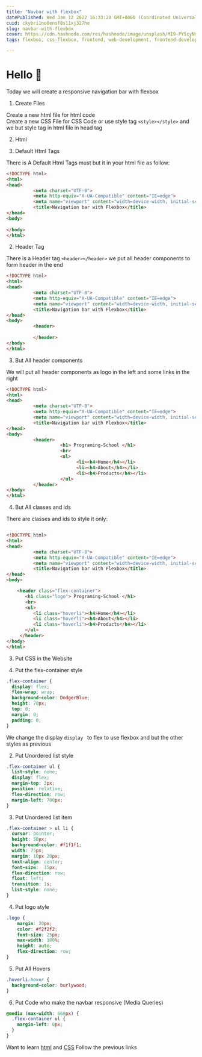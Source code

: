 ```yaml
---
title: "Navbar with flexbox"
datePublished: Wed Jan 12 2022 16:33:20 GMT+0000 (Coordinated Universal Time)
cuid: ckybri1no0ensf8s11xj327he
slug: navbar-with-flexbox
cover: https://cdn.hashnode.com/res/hashnode/image/unsplash/MI9-PY5cyNs/upload/v1642002894210/pbXRt9A_L.jpeg
tags: flexbox, css-flexbox, frontend, web-development, frontend-development

---
```


# Hello 👋

<p>Today we will create a responsive navigation bar with flexbox</p>

1. Create Files <br>

Create a new html file for html code <br>
Create a new CSS File for CSS Code or use style tag ```<style></style>``` and we but style tag in html file in head tag

2. Html 

1. Default Html Tags

There is A Default Html Tags must but it in your html file as follow:

```html
<!DOCTYPE html>
<html>
<head>
          <meta charset="UTF-8">
          <meta http-equiv="X-UA-Compatible" content="IE=edge">
          <meta name="viewport" content="width=device-width, initial-scale=1.0">
          <title>Navigation bar with Flexbox</title>
</head>
<body>
          
</body>
</html>
```

2. Header Tag

There is a Header tag ```<header></header>``` we put all header components to form header in the end

```html
<!DOCTYPE html>
<html>
<head>
          <meta charset="UTF-8">
          <meta http-equiv="X-UA-Compatible" content="IE=edge">
          <meta name="viewport" content="width=device-width, initial-scale=1.0">
          <title>Navigation bar with Flexbox</title>
</head>
<body>
          <header>
                    
          </header>
</body>
</html>
```

3. But All header components

We will put all header components as logo in the left and some links in the right

```html
<!DOCTYPE html>
<html>
<head>
          <meta charset="UTF-8">
          <meta http-equiv="X-UA-Compatible" content="IE=edge">
          <meta name="viewport" content="width=device-width, initial-scale=1.0">
          <title>Navigation bar with Flexbox</title>
</head>
<body>
          <header>
                    <h1> Programing-School </h1>
                    <br>
                    <ul>
  	                      <li><h4>Home</h4></li>
                          <li><h4>About</h4></li>
                          <li><h4>Products</h4></li>
                    </ul>
          </header>
</body>
</html>
```

4. But All classes and ids

There are classes and ids to style it only:

```html

<!DOCTYPE html>
<html>
<head>
          <meta charset="UTF-8">
          <meta http-equiv="X-UA-Compatible" content="IE=edge">
          <meta name="viewport" content="width=device-width, initial-scale=1.0">
          <title>Navigation bar with Flexbox</title>
</head>
<body>

    <header class="flex-container">
       <h1 class="logo"> Programing-School </h1>
       <br>
       <ul>
  	      <li class="hoverli"><h4>Home</h4></li>
          <li class="hoverli"><h4>About</h4></li>
          <li class="hoverli"><h4>Products</h4></li>
       </ul>
     </header>
</body>
</html>
```


3. Put CSS in the Website

1. Put the flex-container style

```css
.flex-container {
  display: flex;
  flex-wrap: wrap;
  background-color: DodgerBlue;
  height: 70px;
  top: 0;
  margin: 0;
  padding: 0;
}
```

We change the display ```display ``` to flex to use flexbox and but the other styles as previous

2. Put Unordered list style
```css
.flex-container ul {
  list-style: none;
  display: flex;
  margin-top: 3px;
  position: relative;
  flex-direction: row;
  margin-left: 700px;
}
```

3. Put Unordered list item
```css
.flex-container > ul li {
  cursor: pointer;
  height: 50px;
  background-color: #f1f1f1;
  width: 75px;
  margin: 10px 20px;
  text-align: center;
  font-size:  15px;
  flex-direction: row;
  float: left;
  transition: 1s;
  list-style: none;
}
```

4. Put logo style
```css
.logo {
	margin: 20px;
    color: #f2f2f2;
    font-size: 25px;
    max-width: 100%;
	height: auto;
    flex-direction: row;
}
```

5. Put All Hovers
```css
.hoverli:hover {
  background-color: burlywood;
}
```

6. Put Code who make the navbar responsive (Media Queries)
```css
@media (max-width: 668px) {
  .flex-container ul {
  	margin-left: 0px;
  }
}
```


Want to learn [html](https://programing-school.hashnode.dev/learn-html-create-your-first-html-web-page) and [CSS](https://programing-school.hashnode.dev/learn-css-and-its-syntax) Follow the previous links

